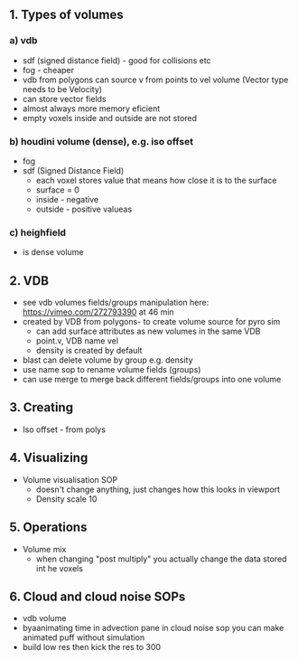 ## 1. Types of volumes
### a) vdb
- sdf (signed distance field) - good for collisions etc
- fog - cheaper
- vdb from polygons can source v from points to vel volume (Vector type needs to be Velocity)
- can store vector fields
- almost always more memory eficient
- empty voxels inside and outside are not stored
### b) houdini volume (dense), e.g. iso offset
- fog
- sdf (Signed Distance Field)
  - each voxel stores value that means how close it is to the surface
  - surface = 0
  - inside - negative
  - outside - positive valueas
### c) heighfield 
- is dense volume
## 2. VDB
- see vdb volumes fields/groups manipulation here: https://vimeo.com/272793390 at 46 min
- created by VDB from polygons- to create volume source for pyro sim
  - can add surface attributes as new volumes in the same VDB
  - point.v, VDB name vel
  - density is created by default
- blast can delete volume by group e.g. density
- use name sop to rename volume fields (groups)
- can use merge to merge back different fields/groups into one volume
## 3. Creating
- Iso offset - from polys
## 4. Visualizing
- Volume visualisation SOP
  - doesn't change anything, just changes how this looks in viewport
  - Density scale 10
## 5. Operations
- Volume mix
  - when changing "post multiply" you actually change the data stored int he voxels
## 6. Cloud and cloud noise SOPs
- vdb volume
- byaanimating time in advection pane in cloud noise sop you can make animated puff without simulation
- build low res then kick the res to 300

  
  
  
